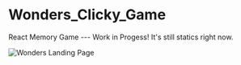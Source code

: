 # Wonders_Clicky_Game
React Memory Game --- Work in Progess!
It's still statics right now. 

 ![Wonders Landing Page](wonders/public/Wonders.png) 
 
 
